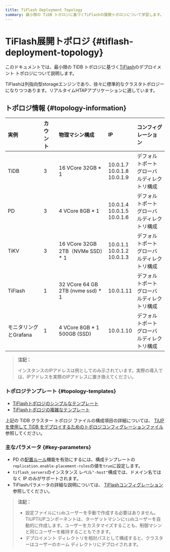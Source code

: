 ```yaml
---
title: TiFlash Deployment Topology
summary: 最小限の TiDB トポロジに基づくTiFlashの展開トポロジについて学習します。
---
```


# TiFlash展開トポロジ {#tiflash-deployment-topology}

このドキュメントでは、最小限の TiDB トポロジに基づく[TiFlash](/tiflash/tiflash-overview.md)のデプロイメント トポロジについて説明します。

TiFlashは列指向型storageエンジンであり、徐々に標準的なクラスタトポロジーになりつつあります。リアルタイムHTAPアプリケーションに適しています。

## トポロジ情報 {#topology-information}

| 実例             | カウント | 物理マシン構成                           | IP                                   | コンフィグレーション                 |
| :------------- | :--- | :-------------------------------- | :----------------------------------- | :------------------------- |
| TiDB           | 3    | 16 VCore 32GB * 1                 | 10.0.1.7<br/> 10.0.1.8<br/> 10.0.1.9 | デフォルトポート<br/>グローバルディレクトリ構成 |
| PD             | 3    | 4 VCore 8GB * 1                   | 10.0.1.4<br/> 10.0.1.5<br/> 10.0.1.6 | デフォルトポート<br/>グローバルディレクトリ構成 |
| TiKV           | 3    | 16 VCore 32GB 2TB（NVMe SSD）* 1    | 10.0.1.1<br/> 10.0.1.2<br/> 10.0.1.3 | デフォルトポート<br/>グローバルディレクトリ構成 |
| TiFlash        | 1    | 32 VCore 64 GB 2TB (nvme ssd) * 1 | 10.0.1.11                            | デフォルトポート<br/>グローバルディレクトリ構成 |
| モニタリングとGrafana | 1    | 4 VCore 8GB * 1 500GB (SSD)       | 10.0.1.10                            | デフォルトポート<br/>グローバルディレクトリ構成 |

> **注記：**
>
> インスタンスのIPアドレスは例としてのみ示されています。実際の導入では、IPアドレスを実際のIPアドレスに置き換えてください。

### トポロジテンプレート {#topology-templates}

-   [TiFlashトポロジのシンプルなテンプレート](https://github.com/pingcap/docs/blob/master/config-templates/simple-tiflash.yaml)
-   [TiFlashトポロジの複雑なテンプレート](https://github.com/pingcap/docs/blob/master/config-templates/complex-tiflash.yaml)

上記の TiDB クラスター トポロジ ファイルの構成項目の詳細については、 [TiUPを使用して TiDB をデプロイするためのトポロジコンフィグレーションファイル](/tiup/tiup-cluster-topology-reference.md)参照してください。

### 主なパラメータ {#key-parameters}

-   PD の[配置ルール](/configure-placement-rules.md)機能を有効にするには、構成テンプレートの`replication.enable-placement-rules`の値を`true`に設定します。
-   `tiflash_servers`のインスタンス レベル`"-host"`構成では、ドメイン名ではなく IP のみがサポートされます。
-   TiFlashパラメータの詳細な説明については、 [TiFlashコンフィグレーション](/tiflash/tiflash-configuration.md)参照してください。

> **注記：**
>
> -   設定ファイルに`tidb`ユーザーを手動で作成する必要はありません。TiUPTiUPコンポーネントは、ターゲットマシンに`tidb`ユーザーを自動的に作成します。ユーザーをカスタマイズすることも、制御マシンと同じユーザーを維持することもできます。
> -   デプロイメント ディレクトリを相対パスとして構成すると、クラスターはユーザーのホーム ディレクトリにデプロイされます。
